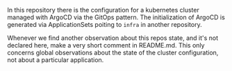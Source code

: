 In this repository there is the configuration for a kubernetes cluster managed with ArgoCD via the GitOps pattern. The initialization of ArgoCD is generated via ApplicationSets poiting to `infra` in another repository.

Whenever we find another observation about this repos state, and it's not declared here, make a very short comment in README.md. This only concerns global observations about the state of the cluster configuration, not about a particular application.
